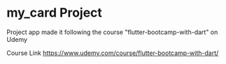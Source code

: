 # my_card Project
 Project app made it following the course "flutter-bootcamp-with-dart" on Udemy
 
 Course Link
 https://www.udemy.com/course/flutter-bootcamp-with-dart/
